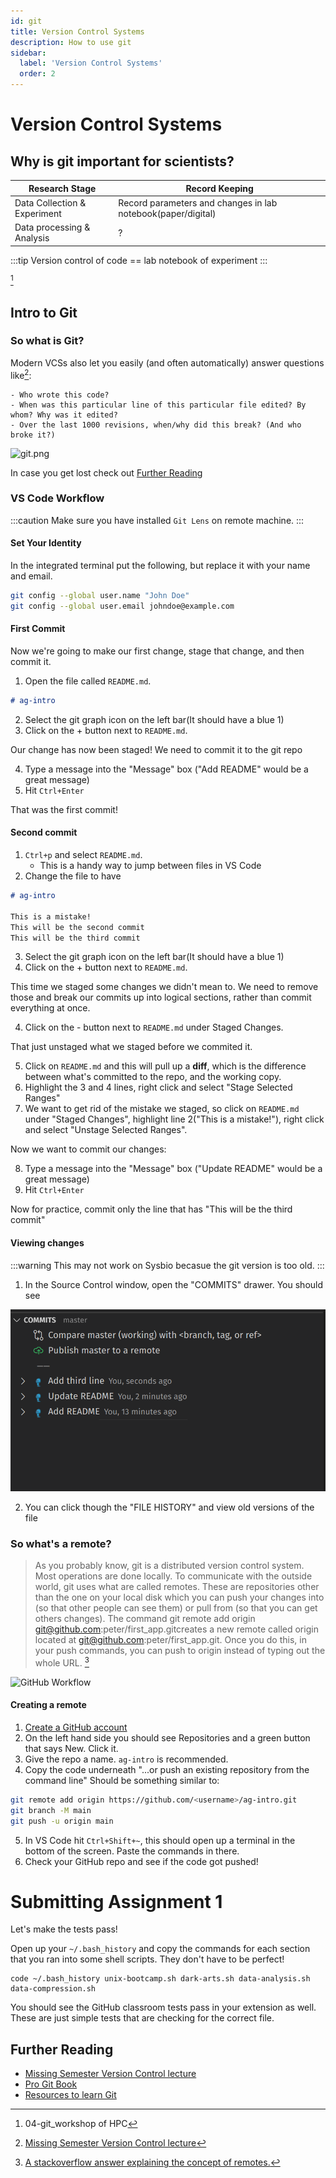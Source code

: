 ```yaml
---
id: git
title: Version Control Systems
description: How to use git
sidebar:
  label: 'Version Control Systems'
  order: 2
---
```


# Version Control Systems

## Why is git important for scientists?

| Research Stage               | Record Keeping                                               |
| ---------------------------- | ------------------------------------------------------------ |
| Data Collection & Experiment | Record parameters and changes in lab notebook(paper/digital) |
| Data processing & Analysis   | ?                                                            |

:::tip
Version control of code == lab notebook of experiment
:::

[^1]

## Intro to Git

### So what is Git?

Modern VCSs also let you easily (and often automatically) answer questions like[^2]:

    - Who wrote this code?
    - When was this particular line of this particular file edited? By whom? Why was it edited?
    - Over the last 1000 revisions, when/why did this break? (And who broke it?)

![git.png](https://imgs.xkcd.com/comics/git.png)

In case you get lost check out [Further Reading](#further-reading)

### VS Code Workflow

:::caution
Make sure you have installed `Git Lens` on remote machine.
:::

#### Set Your Identity

In the integrated terminal put the following, but replace it with your name and email.

```bash
git config --global user.name "John Doe"
git config --global user.email johndoe@example.com
```

#### First Commit

Now we're going to make our first change, stage that change, and then commit it.

1. Open the file called `README.md`.

```md title="README.md"
# ag-intro
```

2. Select the git graph icon on the left bar(It should have a blue 1)
3. Click on the + button next to `README.md`.

Our change has now been staged! We need to commit it to the git repo

4. Type a message into the "Message" box ("Add README" would be a great message)
5. Hit `Ctrl+Enter`

That was the first commit!

#### Second commit

1. `Ctrl+p` and select `README.md`.
   - This is a handy way to jump between files in VS Code
2. Change the file to have

```md title="README.md"
# ag-intro

This is a mistake!
This will be the second commit
This will be the third commit
```

3. Select the git graph icon on the left bar(It should have a blue 1)
4. Click on the + button next to `README.md`.

This time we staged some changes we didn't mean to. We need to remove those and
break our commits up into logical sections, rather than commit everything at
once.

4. Click on the - button next to `README.md` under Staged Changes.

That just unstaged what we staged before we commited it.

5. Click on `README.md` and this will pull up a **diff**, which is the
   difference between what's committed to the repo, and the working copy.
6. Highlight the 3 and 4 lines, right click and select "Stage Selected Ranges"
7. We want to get rid of the mistake we staged, so click on `README.md` under
   "Staged Changes", highlight line 2("This is a mistake!"), right click and
   select "Unstage Selected Ranges".

Now we want to commit our changes:

8. Type a message into the "Message" box ("Update README" would be a great message)
9. Hit `Ctrl+Enter`

Now for practice, commit only the line that has "This will be the third commit"

#### Viewing changes

:::warning
This may not work on Sysbio becasue the git version is too old.
:::

1. In the Source Control window, open the "COMMITS" drawer. You should see

![VS Code Commits](/img/week_02/vs_code_commits.png)

2. You can click though the "FILE HISTORY" and view old versions of the file

### So what's a remote?

> As you probably know, git is a distributed version control system. Most operations are done locally. To communicate with the outside world, git uses what are called remotes. These are repositories other than the one on your local disk which you can push your changes into (so that other people can see them) or pull from (so that you can get others changes). The command git remote add origin git@github.com:peter/first_app.gitcreates a new remote called origin located at git@github.com:peter/first_app.git. Once you do this, in your push commands, you can push to origin instead of typing out the whole URL.
> [^3]

![GitHub Workflow](https://external-content.duckduckgo.com/iu/?u=https%3A%2F%2Fwww.c-sharpcorner.com%2Farticle%2Fgit-and-github-version-control-local-and-remote-repository%2FImages%2FGit%2520And%2520Github%2520Version%2520Control.png&f=1&nofb=1)

#### Creating a remote

1. [Create a GitHub account](https://github.com/join)
2. On the left hand side you should see Repositories and a green button that
   says New. Click it.
3. Give the repo a name. `ag-intro` is recommended.
4. Copy the code underneath "...or push an existing repository from the command line"
   Should be something similar to:

```bash
git remote add origin https://github.com/<username>/ag-intro.git
git branch -M main
git push -u origin main
```

5. In VS Code hit `Ctrl+Shift+~`, this should open up a terminal in the bottom
   of the screen. Paste the commands in there.
6. Check your GitHub repo and see if the code got pushed!

# Submitting Assignment 1

Let's make the tests pass!

Open up your `~/.bash_history` and copy the commands for each section that you
ran into some shell scripts. They don't have to be perfect!

```
code ~/.bash_history unix-bootcamp.sh dark-arts.sh data-analysis.sh data-compression.sh
```

You should see the GitHub classroom tests pass in your extension as well. These
are just simple tests that are checking for the correct file.

## Further Reading

- [Missing Semester Version Control lecture](https://missing.csail.mit.edu/2020/version-control/)
- [Pro Git Book](https://git-scm.com/book/en/v2)
- [Resources to learn Git](https://try.github.io/)

[^1]: 04-git_workshop of HPC
[^2]: [Missing Semester Version Control lecture](https://missing.csail.mit.edu/2020/version-control/)
[^3]: [A stackoverflow answer explaining the concept of remotes.](https://stackoverflow.com/questions/5617211/what-is-git-remote-add-and-git-push-origin-master/5617350#5617350)

